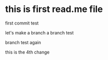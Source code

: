 # this is first read.me file 

first commit test 

let's make a branch 
a branch test

branch test again 

this is the 4th change 